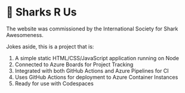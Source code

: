 # :shark: Sharks R Us 

The website was commissioned by the International Society for Shark Awesomeness.  

Jokes aside, this is a project that is:
1. A simple static HTML/CSS/JavaScript application running on Node
2. Connected to Azure Boards for Project Tracking
3. Integrated with both GitHub Actions and Azure Pipelines for CI
4. Uses GitHub Actions for deployment to Azure Container Instances
5. Ready for use with Codespaces
